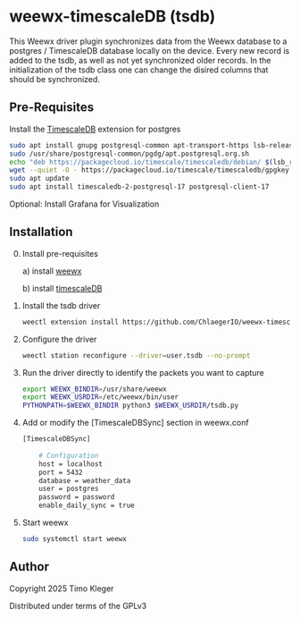 # weewx-timescaleDB (tsdb)

This Weewx driver plugin synchronizes data from the Weewx database to a postgres / TimescaleDB database locally on the device. Every new record is added to the tsdb, as well as not yet synchronized older records. In the initialization of the tsdb class one can change the disired columns that should be synchronized.

## Pre-Requisites 

Install the [TimescaleDB](https://docs.tigerdata.com/self-hosted/latest/install/installation-linux/) extension for postgres
```bash
sudo apt install gnupg postgresql-common apt-transport-https lsb-release wget
sudo /usr/share/postgresql-common/pgdg/apt.postgresql.org.sh
echo "deb https://packagecloud.io/timescale/timescaledb/debian/ $(lsb_release -c -s) main" | sudo tee /etc/apt/sources.list.d/timescaledb.list
wget --quiet -O - https://packagecloud.io/timescale/timescaledb/gpgkey | sudo gpg --dearmor -o /etc/apt/trusted.gpg.d/timescaledb.gpg
sudo apt update
sudo apt install timescaledb-2-postgresql-17 postgresql-client-17
```

Optional: Install Grafana for Visualization


## Installation

0) Install pre-requisites

    a) install [weewx](http://weewx.com/docs)
      
    b) install [timescaleDB](https://docs.tigerdata.com/self-hosted/latest/install/installation-linux/)

1) Install the tsdb driver
    ```bash
    weectl extension install https://github.com/ChlaegerIO/weewx-timescaleDB/archive/master.zip
    ```

2) Configure the driver
    ```bash
    weectl station reconfigure --driver=user.tsdb --no-prompt
    ```

3) Run the driver directly to identify the packets you want to capture

    ```bash
    export WEEWX_BINDIR=/usr/share/weewx
    export WEEWX_USRDIR=/etc/weewx/bin/user
    PYTHONPATH=$WEEWX_BINDIR python3 $WEEWX_USRDIR/tsdb.py
    ```

4) Add or modify the [TimescaleDBSync] section in weewx.conf

    ```bash
    [TimescaleDBSync]
        
        # Configuration
        host = localhost
        port = 5432
        database = weather_data
        user = postgres
        password = password
        enable_daily_sync = true
    ```

5) Start weewx
    ```bash
    sudo systemctl start weewx
    ```

## Author
Copyright 2025 Timo Kleger

Distributed under terms of the GPLv3
